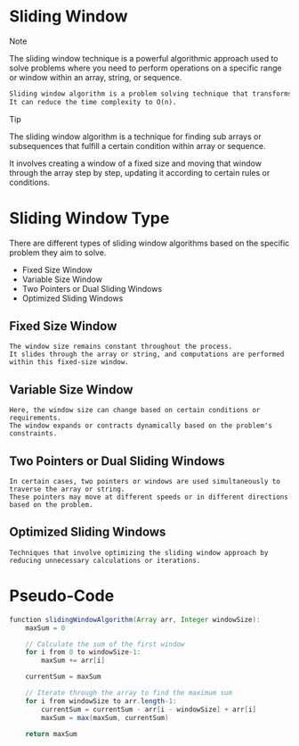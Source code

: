# Sliding Window
> [!NOTE]
> The sliding window technique is a powerful algorithmic approach used to solve problems where you need to perform 
> operations on a specific range or window within an array, string, or sequence.

```markdown
Sliding window algorithm is a problem solving technique that transforms two nested loops into one loop. 
It can reduce the time complexity to O(n).
```
> [!TIP]
> The sliding window algorithm is a technique for finding sub arrays or subsequences that fulfill a certain condition within array or sequence.
> 
> It involves creating a window of a fixed size and moving that window through the array step by step, updating it according to certain rules or conditions.

# Sliding Window Type
There are different types of sliding window algorithms based on the specific problem they aim to solve.
+ Fixed Size Window
+ Variable Size Window
+ Two Pointers or Dual Sliding Windows
+ Optimized Sliding Windows

## Fixed Size Window
    The window size remains constant throughout the process. 
    It slides through the array or string, and computations are performed within this fixed-size window.
## Variable Size Window
    Here, the window size can change based on certain conditions or requirements. 
    The window expands or contracts dynamically based on the problem's constraints.
## Two Pointers or Dual Sliding Windows
    In certain cases, two pointers or windows are used simultaneously to traverse the array or string. 
    These pointers may move at different speeds or in different directions based on the problem.
## Optimized Sliding Windows
    Techniques that involve optimizing the sliding window approach by reducing unnecessary calculations or iterations.

# Pseudo-Code
```java
function slidingWindowAlgorithm(Array arr, Integer windowSize):
    maxSum = 0

    // Calculate the sum of the first window
    for i from 0 to windowSize-1:
        maxSum += arr[i]

    currentSum = maxSum

    // Iterate through the array to find the maximum sum
    for i from windowSize to arr.length-1:
        currentSum = currentSum - arr[i - windowSize] + arr[i]
        maxSum = max(maxSum, currentSum)

    return maxSum

```

